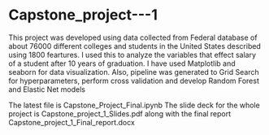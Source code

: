 # Capstone_project---1
This project was developed using data collected from Federal database of about 76000 different colleges and students in the United States described using 1800 feartures. I used this to analyze the variables that effect salary of a student after 10 years of  graduation. I have used Matplotlib and seaborn for data visualization. Also, pipeline was generated to Grid Search for hyperparameters, perform cross validation and develop Random Forest and Elastic Net models

The latest file is Capstone_Project_Final.ipynb 
The slide deck for the whole project is Capstone_project_1_Slides.pdf along with the final report Capstone_project_1_Final_report.docx   
 
  
